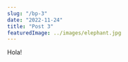 ```yaml
---
slug: "/bp-3"
date: "2022-11-24"
title: "Post 3"
featuredImage: ../images/elephant.jpg
---
```

Hola!